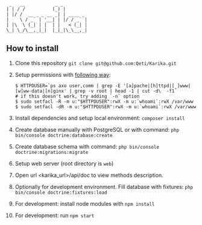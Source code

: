      _   __           _ _         
    | | / /          (_) |        
    | |/ /  __ _ _ __ _| | ____ _ 
    |    \ / _` | '__| | |/ / _` |
    | |\  \ (_| | |  | |   < (_| |
    \_| \_/\__,_|_|  |_|_|\_\__,_|

## How to install

1. Clone this repository `git clone git@github.com:Qeti/Karika.git`
1. Setup permissions with [following way](http://symfony.com/doc/current/setup/file_permissions.html#using-acl-on-a-system-that-supports-setfacl-linux-bsd):

    ~~~
    $ HTTPDUSER=`ps axo user,comm | grep -E '[a]pache|[h]ttpd|[_]www|[w]ww-data|[n]ginx' | grep -v root | head -1 | cut -d\  -f1`
    # if this doesn't work, try adding `-n` option
    $ sudo setfacl -R -m u:"$HTTPDUSER":rwX -m u:`whoami`:rwX /var/www
    $ sudo setfacl -dR -m u:"$HTTPDUSER":rwX -m u:`whoami`:rwX /var/www
    ~~~
1. Install dependencies and setup local environment: `composer install`
1. Create database manually with PostgreSQL or with command: `php bin/console doctrine:database:create`
1. Create database schema with command: `php bin/console doctrine:migrations:migrate`
1. Setup web server (root directory is `web`)
1. Open url <karika_url>/api/doc to view methods description.
1. Optionally for development environment. Fill database with fixtures: `php bin/console doctrine:fixtures:load`
1. For development: install node modules with `npm install`
1. For development: run `npm start`

